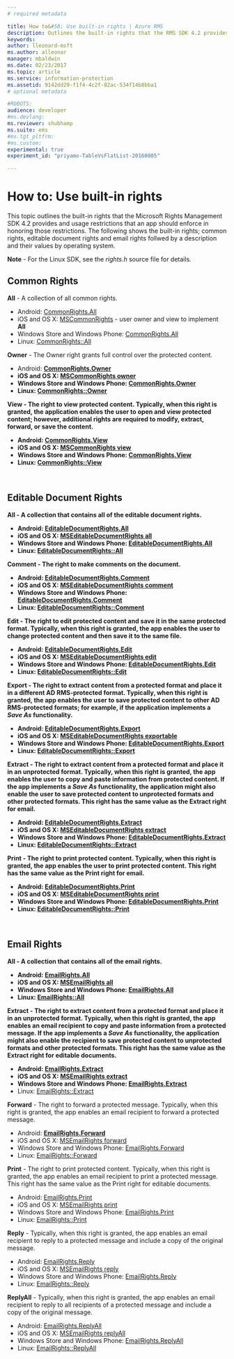 ```yaml
---
# required metadata

title: How to&#58; Use built-in rights | Azure RMS
description: Outlines the built-in rights that the RMS SDK 4.2 provides and usage restrictions that an app should enforce in honoring those restrictions.
keywords:
author: lleonard-msft
ms.author: alleonar
manager: mbaldwin
ms.date: 02/23/2017
ms.topic: article
ms.service: information-protection
ms.assetid: 9142dd29-f1f4-4c2f-82ac-534f14b8bba1
# optional metadata

#ROBOTS:
audience: developer
#ms.devlang:
ms.reviewer: shubhamp
ms.suite: ems
#ms.tgt_pltfrm:
#ms.custom:
experimental: true
experiment_id: "priyamo-TableVsFlatList-20160805"

---
```


# How to: Use built-in rights

This topic outlines the built-in rights that the Microsoft Rights Management SDK 4.2 provides and usage restrictions that an app should enforce in honoring those restrictions. The following shows the built-in rights; common rights, editable document rights and email rights follwed by a description and their values by operating system.

**Note** - For the Linux SDK, see the *rights.h* source file for details.

## Common Rights

**All** - A collection of all common rights.
- Android: [CommonRights.All](https://msdn.microsoft.com/library/dn758258.aspx)
- iOS and OS X: [MSCommonRights](https://msdn.microsoft.com/library/dn758314.aspx) - user owner and view to implement **All**
- Windows Store and Windows Phone: [CommonRights.All</strong>](https://msdn.microsoft.com/library/microsoft.rightsmanagement.commonrights.all.aspx)
- Linux: [CommonRights::All](http://azuread.github.io/rms-sdk-for-cpp/classrmscore_1_1modernapi_1_1CommonRights.html)

**Owner** - The Owner right grants full control over the protected content.
- Android: [<strong>CommonRights.Owner](https://msdn.microsoft.com/library/dn758258.aspx)
- iOS and OS X: [MSCommonRights owner](https://msdn.microsoft.com/library/dn758314.aspx)
- Windows Store and Windows Phone: [CommonRights.Owner](https://msdn.microsoft.com/library/microsoft.rightsmanagement.commonrights.owner.aspx)
- Linux: [CommonRights::Owner](http://azuread.github.io/rms-sdk-for-cpp/classrmscore_1_1modernapi_1_1CommonRights.html)

**View** - The right to view protected content. Typically, when this right is granted, the application enables the user to open and view protected content; however, additional rights are required to modify, extract, forward, or save the content.

- Android: [CommonRights.View](https://msdn.microsoft.com/library/dn758258.aspx)
- iOS and OS X: [MSCommonRights view](https://msdn.microsoft.com/library/dn758314.aspx)
- Windows Store and Windows Phone: [CommonRights.View](https://msdn.microsoft.com/library/microsoft.rightsmanagement.commonrights.view.aspx)
- Linux: [CommonRights::View](http://azuread.github.io/rms-sdk-for-cpp/classrmscore_1_1modernapi_1_1CommonRights.html)</li>

 

## Editable Document Rights
**All** - A collection that contains all of the editable document rights.
- Android: [EditableDocumentRights.All](https://msdn.microsoft.com/library/dn758284.aspx)
- iOS and OS X: [MSEditableDocumentRights all](https://msdn.microsoft.com/library/dn758318.aspx)
- Windows Store and Windows Phone: [EditableDocumentRights.All](https://msdn.microsoft.com/library/microsoft.rightsmanagement.editabledocumentrights.all.aspx)
- Linux: [EditableDocumentRights::All](http://azuread.github.io/rms-sdk-for-cpp/classrmscore_1_1modernapi_1_1EditableDocumentRights.html)

**Comment** - The right to make comments on the document.
- Android: [EditableDocumentRights.Comment](https://msdn.microsoft.com/library/dn758284.aspx)
- iOS and OS X: [MSEditableDocumentRights comment](https://msdn.microsoft.com/library/dn758318.aspx)
- Windows Store and Windows Phone: [EditableDocumentRights.Comment](https://msdn.microsoft.com/library/microsoft.rightsmanagement.editabledocumentrights.comment.aspx)
- Linux: [EditableDocumentRights::Comment](http://azuread.github.io/rms-sdk-for-cpp/classrmscore_1_1modernapi_1_1EditableDocumentRights.html)

**Edit** - The right to edit protected content and save it in the same protected format. Typically, when this right is granted, the app enables the user to change protected content and then save it to the same file.
- Android: [EditableDocumentRights.Edit](https://msdn.microsoft.com/library/dn758284.aspx)
- iOS and OS X: [MSEditableDocumentRights edit](https://msdn.microsoft.com/library/dn758318.aspx)
- Windows Store and Windows Phone: [EditableDocumentRights.Edit](https://msdn.microsoft.com/library/microsoft.rightsmanagement.editabledocumentrights.edit.aspx)
- Linux: [EditableDocumentRights::Edit](http://azuread.github.io/rms-sdk-for-cpp/classrmscore_1_1modernapi_1_1EditableDocumentRights.html)

**Export** - The right to extract content from a protected format and place it in a different AD RMS-protected format. Typically, when this right is granted, the app enables the user to save protected content to other AD RMS-protected formats; for example, if the application implements a *Save As* functionality.

- Android: [EditableDocumentRights.Export](https://msdn.microsoft.com/library/dn758284.aspx)
- iOS and OS X: [MSEditableDocumentRights exportable](https://msdn.microsoft.com/library/dn758318.aspx)
- Windows Store and Windows Phone: [EditableDocumentRights.Export](https://msdn.microsoft.com/library/microsoft.rightsmanagement.editabledocumentrights.export.aspx)
- Linux: [EditableDocumentRights::Export](http://azuread.github.io/rms-sdk-for-cpp/classrmscore_1_1modernapi_1_1EditableDocumentRights.html)

**Extract** - The right to extract content from a protected format and place it in an unprotected format. Typically, when this right is granted, the app enables the user to copy and paste information from protected content. If the app implements a <em>Save As</em> functionality, the application might also enable the user to save protected content to unprotected formats and other protected formats. This right has the same value as the Extract right for email.

- Android: [EditableDocumentRights.Extract](https://msdn.microsoft.com/library/dn758284.aspx)
- iOS and OS X: [MSEditableDocumentRights extract](https://msdn.microsoft.com/library/dn758318.aspx)
- Windows Store and Windows Phone: [EditableDocumentRights.Extract](https://msdn.microsoft.com/library/microsoft.rightsmanagement.editabledocumentrights.extract.aspx)
- Linux: [EditableDocumentRights::Extract](http://azuread.github.io/rms-sdk-for-cpp/classrmscore_1_1modernapi_1_1EditableDocumentRights.html)

**Print** - The right to print protected content. Typically, when this right is granted, the app enables the user to print protected content. This right has the same value as the Print right for email.

- Android: [EditableDocumentRights.Print](https://msdn.microsoft.com/library/dn758284.aspx)
- iOS and OS X: [MSEditableDocumentRights print](https://msdn.microsoft.com/library/dn758318.aspx)
- Windows Store and Windows Phone: [EditableDocumentRights.Print](https://msdn.microsoft.com/library/microsoft.rightsmanagement.editabledocumentrights.print.aspx)
- Linux: [EditableDocumentRights::Print](http://azuread.github.io/rms-sdk-for-cpp/classrmscore_1_1modernapi_1_1EditableDocumentRights.html)

 

## Email Rights

**All** - A collection that contains all of the email rights.
- Android: [EmailRights.All](https://msdn.microsoft.com/library/dn758285.aspx)
- iOS and OS X: [MSEmailRights all](https://msdn.microsoft.com/library/dn758319.aspx)
- Windows Store and Windows Phone: [EmailRights.All](https://msdn.microsoft.com/library/microsoft.rightsmanagement.emailrights.all.aspx)
- Linux: [EmailRights::All](http://azuread.github.io/rms-sdk-for-cpp/classrmscore_1_1modernapi_1_1EmailRights.html)

**Extract** - The right to extract content from a protected format and place it in an unprotected format. Typically, when this right is granted, the app enables an email recipient to copy and paste information from a protected message. If the app implements a <em>Save As</em> functionality, the application might also enable the recipient to save protected content to unprotected formats and other protected formats. This right has the same value as the Extract right for editable documents.

- Android: [EmailRights.Extract](https://msdn.microsoft.com/library/dn758285.aspx)
- iOS and OS X: [MSEmailRights extract](https://msdn.microsoft.com/library/dn758319.aspx)
- Windows Store and Windows Phone: [EmailRights.Extract</strong>](https://msdn.microsoft.com/library/microsoft.rightsmanagement.emailrights.extract.aspx)
- Linux: [EmailRights::Extract](http://azuread.github.io/rms-sdk-for-cpp/classrmscore_1_1modernapi_1_1EmailRights.html)

**Forward** - The right to forward a protected message. Typically, when this right is granted, the app enables an email recipient to forward a protected message.
- Android: [<strong>EmailRights.Forward</strong>](https://msdn.microsoft.com/library/dn758285.aspx)
- iOS and OS X: [MSEmailRights forward](https://msdn.microsoft.com/library/dn758319.aspx)
- Windows Store and Windows Phone: [EmailRights.Forward](https://msdn.microsoft.com/library/microsoft.rightsmanagement.emailrights.forward.aspx)
- Linux: [EmailRights::Forward](http://azuread.github.io/rms-sdk-for-cpp/classrmscore_1_1modernapi_1_1EmailRights.html)

**Print** - The right to print protected content. Typically, when this right is granted, the app enables an email recipient to print a protected message. This right has the same value as the Print right for editable documents.

- Android: [EmailRights.Print](https://msdn.microsoft.com/library/dn758285.aspx)
- iOS and OS X: [MSEmailRights print](https://msdn.microsoft.com/library/dn758319.aspx)
- Windows Store and Windows Phone: [EmailRights.Print](https://msdn.microsoft.com/library/microsoft.rightsmanagement.emailrights.print.aspx)
- Linux: [EmailRights::Print](http://azuread.github.io/rms-sdk-for-cpp/classrmscore_1_1modernapi_1_1EmailRights.html)

**Reply** - Typically, when this right is granted, the app enables an email recipient to reply to a protected message and include a copy of the original message.

- Android: [EmailRights.Reply](https://msdn.microsoft.com/library/dn758285.aspx)
- iOS and OS X: [MSEmailRights reply](https://msdn.microsoft.com/library/dn758319.aspx)
- Windows Store and Windows Phone: [EmailRights.Reply](https://msdn.microsoft.com/library/microsoft.rightsmanagement.emailrights.reply.aspx)
- Linux: [EmailRights::Reply](http://azuread.github.io/rms-sdk-for-cpp/classrmscore_1_1modernapi_1_1EmailRights.html)

**ReplyAll** - Typically, when this right is granted, the app enables an email recipient to reply to all recipients of a protected message and include a copy of the original message.

- Android: [EmailRights.ReplyAll</strong>](https://msdn.microsoft.com/library/dn758285.aspx)
- iOS and OS X: [MSEmailRights replyAll](https://msdn.microsoft.com/library/dn758319.aspx)
- Windows Store and Windows Phone: [EmailRights.ReplyAll](https://msdn.microsoft.com/library/microsoft.rightsmanagement.emailrights.replyall.aspx)
- Linux: [EmailRights::ReplyAll](http://azuread.github.io/rms-sdk-for-cpp/classrmscore_1_1modernapi_1_1EmailRights.html)
